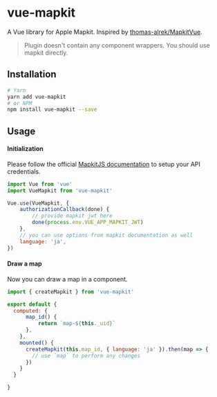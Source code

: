 # vue-mapkit

A Vue library for Apple Mapkit. Inspired by [thomas-alrek/MapkitVue](https://github.com/thomas-alrek/MapkitVue).

>Plugin doesn't contain any component wrappers. You should use mapkit directly.

## Installation

```bash
# Yarn
yarn add vue-mapkit
# or NPM
npm install vue-mapkit --save
```

## Usage

#### Initialization

Please follow the official [MapkitJS documentation](https://developer.apple.com/maps/web/) to setup your API credentials.

```js
import Vue from 'vue'
import VueMapkit from 'vue-mapkit'

Vue.use(VueMapkit, {
    authorizationCallback(done) {
        // provide mapkit jwt here
        done(process.env.VUE_APP_MAPKIT_JWT)
    },
    // you can use options from mapkit documentation as well
    language: 'ja',
})
```

#### Draw a map

Now you can draw a map in a component.

```js
import { createMapkit } from 'vue-mapkit'

export default {
  computed: {
      map_id() {
          return `map-${this._uid}`
      },
    },
    mounted() {
      createMapkit(this.map_id, { language: 'ja' }).then(map => {
        // use `map` to perform any changes
      })
    }
  }

}
```

